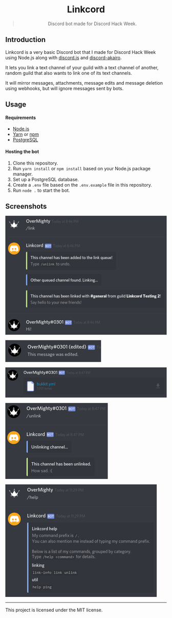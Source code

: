 <div align="center">
    <h1>Linkcord</h1>
    <blockquote>
        <p>Discord bot made for Discord Hack Week.</p>
    </blockquote>
</div>

## Introduction

Linkcord is a very basic Discord bot that I made for Discord Hack Week using
Node.js along with [discord.js](https://github.com/discordjs/discord.js/) and
[discord-akairo](https://github.com/discord-akairo/discord-akairo).

It lets you link a text channel of your guild with a text channel of another,
random guild that also wants to link one of its text channels.

It will mirror messages, attachments, message edits and message deletion using
webhooks, but will ignore messages sent by bots.

## Usage

#### Requirements

- [Node.js](https://nodejs.org/en/)
- [Yarn](https://yarnpkg.com/en/) or [npm](https://www.npmjs.com/get-npm)
- [PostgreSQL](https://www.postgresql.org/)

#### Hosting the bot

1. Clone this repository.
2. Run `yarn install` or `npm install` based on your Node.js package manager.
3. Set up a PostgreSQL database.
4. Create a `.env` file based on the `.env.example` file in this repository.
5. Run `node .` to start the bot.

## Screenshots

![Linking channels](./screenshots/linking-channel.png)

![Simulating message edits](./screenshots/edited-message.png)

![Attaching files](./screenshots/attachments.png)

![Unlinking channels](./screenshots/unlinking-channel.png)

![Help command](./screenshots/help-command.png)

---

This project is licensed under the MIT license.
